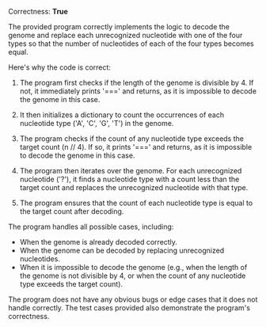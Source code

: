Correctness: **True**

The provided program correctly implements the logic to decode the genome and replace each unrecognized nucleotide with one of the four types so that the number of nucleotides of each of the four types becomes equal. 

Here's why the code is correct:

1. The program first checks if the length of the genome is divisible by 4. If not, it immediately prints '===' and returns, as it is impossible to decode the genome in this case.

2. It then initializes a dictionary to count the occurrences of each nucleotide type ('A', 'C', 'G', 'T') in the genome.

3. The program checks if the count of any nucleotide type exceeds the target count (n // 4). If so, it prints '===' and returns, as it is impossible to decode the genome in this case.

4. The program then iterates over the genome. For each unrecognized nucleotide ('?'), it finds a nucleotide type with a count less than the target count and replaces the unrecognized nucleotide with that type.

5. The program ensures that the count of each nucleotide type is equal to the target count after decoding.

The program handles all possible cases, including:

- When the genome is already decoded correctly.
- When the genome can be decoded by replacing unrecognized nucleotides.
- When it is impossible to decode the genome (e.g., when the length of the genome is not divisible by 4, or when the count of any nucleotide type exceeds the target count).

The program does not have any obvious bugs or edge cases that it does not handle correctly. The test cases provided also demonstrate the program's correctness.